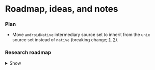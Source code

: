 # Roadmap, ideas, and notes

### Plan

- Move `androidNative` intermediary source set to inherit from the `unix` source
  set instead of `native` (breaking change; [1](https://github.com/05nelsonm/gradle-kmp-configuration-plugin/blob/master/CHANGELOG.md#version-020-2024-02-25), [2](https://github.com/05nelsonm/gradle-kmp-configuration-plugin/pull/43)).

### Research roadmap

<details>
  <summary>Show</summary>

* Save known versions of deps and tools to use by default (the whole toml file with no comments?)
* Support `-Xdont-warn-on-error-suppression` kotlin flag.
  * https://youtrack.jetbrains.com/issue/KT-66513#focus=Comments-27-9461367.0-0
* Support auto detection if `-Xjdk-release` can be used. Fail only for release builds. Warn otherwise.
  * _If there's no `ct.sym` file in JDK but `-Xjdk-release` is used, the compiler will stop with an error. The only workaround in that case is to remove `-Xjdk-release`._
  * https://youtrack.jetbrains.com/issue/KT-29974#focus=Comments-27-9458958.0-0
  * https://github.com/slackhq/slack-gradle-plugin/pull/778/files
  * Only apply jdk-release in jvm builds?
    * https://github.com/slackhq/slack-gradle-plugin/commit/8445dbf943c6871a27a04186772efc1c42498cda
* Security setup
  * Setup for securing API keys in `BuildConfigs` (generated code in general) and in the usual code.
* CI improvements
  * https://github.com/adevinta/spark-android/tree/main/.github
* Gradle Doctor plugin
  * https://github.com/runningcode/gradle-doctor
* Repo/build/CI examples.
  * https://github.com/gciatto/kt-math
* Build Variants setup
  * https://docs.gradle.org/current/userguide/variant_attributes.html
* Compose improvements
  * compose-report-to-html
    * https://github.com/PatilShreyas/compose-report-to-html/releases/tag/v1.3.0
* [Gradle Plugin TestKit](https://github.com/autonomousapps/dependency-analysis-gradle-plugin/tree/main/testkit) ([Docs](https://docs.gradle.org/current/userguide/test_kit.html))
* https://github.com/square/radiography
* https://github.com/JetBrains-Research/reflekt
* https://github.com/mikepenz/AboutLibraries
* https://github.com/gradle/gradle/issues/26091#issuecomment-1798137734
* https://github.com/BenWoodworth/Parameterize
* Set JDK release for kotlin compilation safety (`-Xjdk-release=`)
* Detekt rules
  * Enable more rules aside from baseline
  * https://github.com/hbmartin/hbmartin-detekt-rules
  * https://github.com/woltapp/arrow-detekt-rules
  * https://detekt.dev/docs/rules/libraries/
  * https://detekt.dev/docs/rules/ruleauthors
  * https://github.com/topics/detekt-rules
  * https://detekt.dev/marketplace
    * https://detekt.dev/marketplace/#unpublished
  * Custom detekt/lint rules
    * Warn on nutable (var) fields in data classes or beans.
    * Warn on data classes overall (public api, android app, etc.)
    * По гайдлайнам если есть хоть 1 именованный параметр нужно все именовать
    * Бед практис передавать мьютбл (collection, etc.) в параметрах
    * Add lint check to warn about calls to mutableStateOf with a State object
      * https://issuetracker.google.com/issues/169445918
  * Create detekt rules for Gradle plugins best practices
    * e.g., not to use `org.gradle.api.tasks.TaskCollection.matching`, `findByName`, etc. when `named` or `withType`
      is enough (don't early create tasks).
      * https://github.com/gmazzo/gradle-buildconfig-plugin/commit/a21a8b9
    * e.g., a task must not use any Project objects at execution time.
    * Also, warn on any `org.gradle.internal` usage because its is internal API.
    * https://docs.gradle.org/8.5/userguide/configuration_cache.html#config_cache:requirements
    * https://marcelkliemannel.com/articles/2022/common-gradle-plugin-mistakes-and-good-practices/
* Linting
  * https://github.com/jeremymailen/kotlinter-gradle
  * https://dev.to/aseemwangoo/supercharge-your-kotlin-project-2mcb
  * https://habr.com/ru/companies/ru_mts/articles/797053/
  * Konsist
    * https://github.com/LemonAppDev/konsist
    * https://proandroiddev.com/protect-kotlin-project-architecture-using-konsist-3bfbe1ad0eea
  * KDoc formatting
    * https://github.com/tnorbye/kdoc-formatter
* https://github.com/ashtanko/kotlin-app-template/tree/main
  * Github Action + git-hook + Issues Template
*
  * https://github.com/danger/kotlin
* __Infrastructure plugins__
  * https://github.com/slackhq/slack-gradle-plugin/
    * https://github.com/slackhq/slack-gradle-plugin/releases/tag/0.13.0
    * https://github.com/slackhq/slack-gradle-plugin/releases/tag/0.14.0
  * https://github.com/avito-tech/avito-android
    * https://github.com/avito-tech/avito-android/blob/a1949b4/subprojects/assemble/proguard-guard/src/main/kotlin/com/avito/android/proguard_guard/shadowr8/ShadowR8TaskCreator.kt
    * GIT hooks: https://github.com/avito-tech/avito-android/tree/develop/.git_hooks
  * palantir gradle baseline
    * https://github.com/palantir/gradle-baseline
  * Gradle Core plugins
    * https://github.com/gradle/gradle/tree/a300b86/platforms/documentation/docs/src/docs/userguide/core-plugins
  * Gradle configuration
    * https://github.com/Kotlin/kotlinx.coroutines/blob/d12eb45/kotlinx-coroutines-core/build.gradle#L238
    * Test Suites
      * https://docs.gradle.org/current/userguide/jvm_test_suite_plugin.html
      * https://github.com/unbroken-dome/gradle-testsets-plugin
    * Testing Gradle Builds
      * Gradle TestKit: https://docs.gradle.org/current/userguide/test_kit.html
        * TODO: `testSourceSets(sourceSets.functionalTest)`
    * TWiStErRob's Quality plugin for Gradle that supports Android flavors
      * https://github.com/TWiStErRob/net.twisterrob.gradle
    * Nebula-plugins
      * Healthy defaults for a standard Gradle project.
        * https://github.com/nebula-plugins/nebula-project-plugin
        * Builds Javadoc and Sources jars.
        * Doesn't fail javadoc if there are none found.
        * Record information about the build and stores it in the .jar,
          via [gradle-info-plugin](https://github.com/nebula-plugins/gradle-info-plugin).
        * Easy specification of people involved in a project
          via [gradle-contacts-plugin](https://github.com/nebula-plugins/gradle-contacts-plugin).
        * Introduces Nebula Dependency Lock Plugin out of the box, supports Gradle's Locking dependency versions mechanism too.
        * Introduces Nebula Facet Plugin. A routine pattern is wanting a new SourceSet with an accompanying Configuration for dependencies.
        * Introduces IntegTest Plugin specifically for Integration Tests.
      * Nebula Dependency Lock Plugin
        * https://github.com/nebula-plugins/gradle-dependency-lock-plugin
        * Allows people using dynamic dependency versions to lock them to specific versions.
        * Support saving and checking hash or signature of dependency in a report.
          * Also note for safety against supply chain attacks:
            https://github.com/dropbox/dependency-guard/issues/103
      * Plugin to gather information about the environment
        * https://github.com/nebula-plugins/gradle-info-plugin
        * Noninvasively collect information about the environment, and make information available to other plugins in a statically typed
          way.
        * When possible lazily calculate info.
        * https://github.com/nebula-plugins/gradle-contacts-plugin
          * Structure to define the owners of a project, then contributing this back to other plugins.
      * Linter tool for identifying and reporting on patterns of misuse or deprecations in Gradle scripts.
        * https://github.com/nebula-plugins/gradle-lint-plugin
        * https://docs.gradle.org/current/userguide/authoring_maintainable_build_scripts.html
      * Gradle plugin for providing reusable dependency resolution rules.
        * https://github.com/nebula-plugins/gradle-resolution-rules-plugin
      * Gradle capabilities and transforms to ease the migration from Java EE to Jakarta EE.
        * https://github.com/nebula-plugins/gradle-jakartaee-migration-plugin
      * Gradle plugin for constructing linux packages, specifically RPM and DEBs.
        * https://github.com/nebula-plugins/gradle-ospackage-plugin
      * Publishing related plugins
        * https://github.com/nebula-plugins/nebula-publishing-plugin
      * Test harness for Gradle plugins, leveraging [Spock](http://spockframework.org/).
        * https://github.com/nebula-plugins/nebula-test
      * Adds lot of NodeJS-based technologies as part of build without having Node.js installed locally.
        * https://github.com/nebula-plugins/nebula-node-plugin
      * Kotlin library providing extensions to assist with Gradle iterop and backwards compatibility.
        * https://github.com/nebula-plugins/nebula-gradle-interop
      * Gradle plugin introducing a provided dependency configuration and marking a dependency as optional.
        * https://github.com/nebula-plugins/gradle-extra-configurations-plugin
      * Base SCM Plugin for gathering information or performing actions (Archived).
        * https://github.com/nebula-plugins/gradle-scm-plugin
    * SgtSilvio gradle plugins
      * Example: https://github.com/SgtSilvio/gradle-proguard/blob/61e7230/build.gradle.kts
      * Gradle plugin to ease using and producing (multi-arch) OCI (Open Container Initiative, prev. Docker) images.
        without requiring external tools.
        * https://github.com/SgtSilvio/gradle-oci
        * https://github.com/SgtSilvio/oci-registry (OCI registry Java library that allows serving OCI artifacts to pull operations).
        * https://github.com/SgtSilvio/gradle-oci-junit-jupiter.
      * Gradle plugin to ease defining project metadata (urls, license, scm).
        * module name, readable name, url, docUrl, organization, license, developers, issue management, github.
        * https://github.com/SgtSilvio/gradle-metadata
      * Gradle plugin to ease defining Javadoc links.
        * https://github.com/SgtSilvio/gradle-javadoc-links
      * Gradle plugin that configures sensible defaults.
        * https://github.com/SgtSilvio/gradle-defaults
        * UTF 8 for Java compilation and Javadoc
        * Reproducible artifacts
        * Granular test reports per test case (method instead of class)
    * iurysza
      * A Gradle Plugin for visualizing your project's structure, powered by mermaidjs.
        * https://github.com/iurysza/module-graph
      * A project setup to bootstrap kotlin library development.
        * https://github.com/iurysza/kotlin-scaffold
* https://github.com/BenWoodworth/Parameterize
* https://github.com/kotlin-hands-on/kotlin-swift-interopedia
* https://github.com/drewhamilton/poko/
  * https://github.com/saket/telephoto/releases/tag/0.7.1
* https://telegra.ph/Compose-stabilityConfigurationPath-11-30
  * https://fvilarino.medium.com/exploring-jetpack-compose-compilers-stability-config-f1ccb197d6c0
* https://github.com/yandexmobile/detekt-rules-ui-tests
  * https://habr.com/ru/companies/yandex/articles/779152/
  * https://t.me/c/1198043993/3696
  * https://edmundkirwan.com/general/cdd.html
  * https://edmundkirwan.com/general/c-and-c.html
* __https://github.com/VKCOM/vkompose/__
  * https://mobiusconf.com/talks/0beebbbd16bf4358ab2a1b60cabf57a1
  * https://t.me/compose_broadcast/202
  * https://t.me/int_ax/47
    * https://t.me/int_ax/47?comment=25
    * https://t.me/int_ax/47?comment=29
    * https://t.me/int_ax/47?comment=49
* https://github.com/saveourtool/diktat
* https://github.com/Kotlin/kotlinx-benchmark/
  * https://github.com/CharlieTap/cachemap
  * https://github.com/CharlieTap/cachemap/tree/failing-native-benchmark
  * https://github.com/CharlieTap/cachemap/tree/benchmarking
* https://gitlab.com/opensavvy/ci-templates
  * https://gitlab.com/opensavvy/playgrounds/gradle/-/blob/main/.gitlab-ci.yml?ref_type=heads
* https://github.com/gmazzo/gradle-codeowners-plugin
* https://github.com/gmazzo/gradle-docker-compose-plugin
* https://github.com/gmazzo/gradle-report-publications-plugin
* !! https://github.com/gmazzo/gradle-android-manifest-lock-plugin
* Shadowing + minification
  * https://github.com/GradleUp/gr8 (Gr8 = Gradle + R8)
  * Task used by the UI and Android tests to check minification results and keep track of binary size.
    * https://github.com/lowasser/kotlinx.coroutines/blob/fcaa6df/buildSrc/src/main/kotlin/RunR8.kt
  * A Gradle plugin that infers Proguard/R8 keep rules for androidTest sources.
    * https://slackhq.github.io/keeper/
      * https://github.com/slackhq/Keeper
  * dProtect obfuscator
    * https://github.com/open-obfuscator/dProtect
  * Optimize app images
    * https://tinypng.com/
* Control licenses
  * https://github.com/JetBrains/intellij-community/blob/8b5ce28/platform/build-scripts/src/org/jetbrains/intellij/build/CommunityLibraryLicenses.kt
  * https://github.com/mikepenz/AboutLibraries
* GitHub CI/CD, workflows and repo organization.
  * Add automatic adding PR comment with Gradle Job Summary
    * https://github.com/gradle/gradle-build-action/pull/1021/files
    * https://github.com/gradle/gradle-build-action/issues/1020
  * https://github.com/actions/dependency-review-action
  * Compare artifacts in the commit (with prev commit) or PR (with upstream)
    * https://github.com/JakeWharton/diffuse
  * https://github.com/square/leakcanary/tree/main/.github
  * MythicDrops repo organization. MegaLinter.io checks. [kodiakhq](https://github.com/apps/kodiakhq) bot.
    * https://github.com/MythicDrops/mythicdrops-gradle-plugin/pull/108
    * https://github.com/MythicDrops/mythicdrops-gradle-plugin?tab=readme-ov-file#maven-publish-plugin
      * Configures published Maven POMs to include `compileOnly` dependencies as `provided`.
      * Configures the project to sign published artifacts with GPG if `PGP_KEY` and `PGP_PWD` environment variables are available.
    * https://github.com/MythicDrops/mythicdrops-gradle-plugin?tab=readme-ov-file#base-project-plugin
      * Applies the [nebula.project](https://github.com/nebula-plugins/nebula-project-plugin) Gradle plugin.
      * Applies the [com.adarshr.test-logger](https://github.com/radarsh/gradle-test-logger-plugin) Gradle plugin (with Mocha theme).
      * Configures all test tasks to use JUnit Jupiter.
      * Applies the [org.shipkit.shipkit-auto-version](https://github.com/shipkit/shipkit-auto-version) Gradle plugin.
  * Karol Wrótniak tools
    * https://github.com/koral--/gradle-pitest-plugin
    * https://github.com/koral-- (note profile readme)
  * Screenshot testing
    https://github.com/pedrovgs/Shot
* Stores publishing
  * https://github.com/chippmann/androidpublisher/
    * https://github.com/chippmann/androidpublisher/releases/tag/0.3.3
* CI security scanning of Android app using AppSweep (API KEY REQUIRED)
  * https://github.com/guardsquare/appsweep-gradle
  * https://appsweep.guardsquare.com/
  * https://plugins.gradle.org/plugin/com.guardsquare.appsweep
* Java 9 modularity support (JPMS)
  * https://github.com/Kotlin/kotlinx.coroutines/blob/d12eb45/buildSrc/src/main/kotlin/Java9Modularity.kt
  * https://github.com/KotlinCrypto/secure-random/pull/13
  * https://github.com/KotlinCrypto/core/pull/58
  * https://github.com/KotlinCrypto/core/pull/56
* Common utils
  * https://github.com/aminography/CommonUtils/tree/1bfbe2d/library/src/main/java/com/aminography/commonutils
* States and Events
  * Circuit: https://slackhq.github.io/circuit/states-and-events/
* Builds organization (multiple flavors, build types, build targets)
  * https://github.com/ankidroid/Anki-Android/releases/tag/v2.17beta2
* Validate & diff resulting artifacts
  * https://github.com/JakeWharton/diffuse
* Gradle task to report native libs from dependencies (dependency + names of the native binaries)
* Gradle plugin for generating Android / KMP string resources from Google Spreadsheets.
  * https://github.com/futuredapp/sheet-happens
* 🐘 A template to let you started with custom Gradle Plugins + Kotlin in a few seconds
  * https://github.com/cortinico/kotlin-gradle-plugin-template
* Jsmints is a suite of libraries and gradle plugins for working with Kotlin JS, with a focus on testing and version updating.
  * https://github.com/robertfmurdock/jsmints
* A Palantir set of Gradle plugins that configure default code quality tools for developers.
  * https://github.com/palantir/gradle-baseline
* Gradle plugin for detecting use of legacy APIs which modern Java versions supersede.
  * https://github.com/andygoossens/gradle-modernizer-plugin
* Check ABI compatibility at build time
  * https://github.com/open-toast/expediter
* Kotlin/JS Fast Configuration
  * https://github.com/turansky/kfc-plugins
  * https://github.com/turansky/seskar (Kotlin/JS sugar)
  * Publish Kotlin/JS to NPM and JSR (https://jsr.io/).
* KtLint-cli setup
  * https://github.com/pinterest/ktlint/blob/cb17bbf/ktlint-cli/build.gradle.kts#L44
* Trace the recomposition of a Composable with its cause without boilerplate code
  * https://github.com/jisungbin/ComposeInvestigator
* Gradle Plugin that allows you to decompile bytecode compiled with Jetpack Compose Compiler Plugin into Java and check it
  * https://github.com/takahirom/decomposer/
* `calf-file-picker` with JS and Wasm support. And other compat widgets.
  * https://calf-library.netlify.app/
  * https://github.com/MohamedRejeb/Calf/releases/tag/v0.4.0
* A Kotlin Symbol Processor to list sealed object instances safely in generated code.
  * https://github.com/SimonMarquis/SealedObjectInstances
* Disable klib signature clash checks for JS compilations (Compose)
  * https://github.com/cashapp/molecule/releases/tag/1.4.2
* multiplatform libs to work w/ maven without requiring users to explicitly depend on the -jvm artifact.
  * https://kotlinlang.slack.com/archives/C8C4JTXR7/p1706909911878839
  * Kotlinx Serialization achieves this by editing the POM for the unflavoured module
    * https://github.com/Kotlin/kotlinx.serialization/blob/1116f5f/gradle/publish-mpp-root-module-in-platform.gradle#L6-L45
  * Arrow does the same
    * https://github.com/arrow-kt/arrow-gradle-config/blob/0.12.0-rc.20/arrow-gradle-config-publish/src/main/kotlin/internal/PublishMppRootModuleInPlatform.kt
</details>
